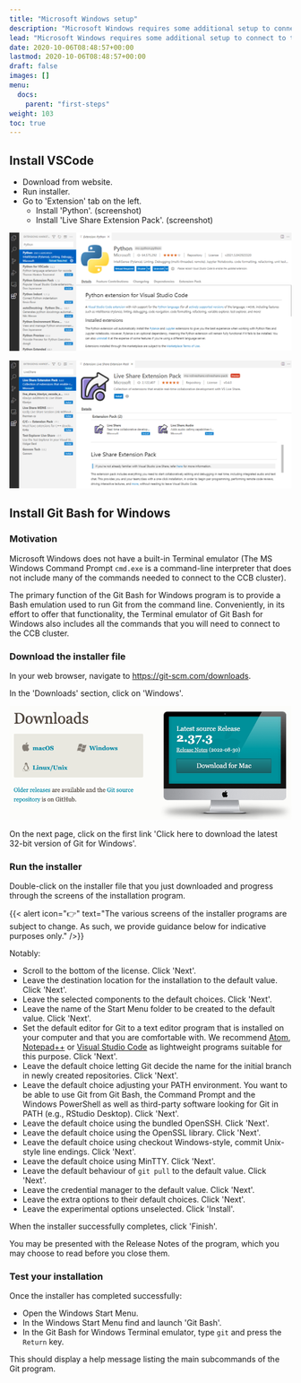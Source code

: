 ```yaml
---
title: "Microsoft Windows setup"
description: "Microsoft Windows requires some additional setup to connect to the SSH cluster more conveniently."
lead: "Microsoft Windows requires some additional setup to connect to the SSH cluster more conveniently."
date: 2020-10-06T08:48:57+00:00
lastmod: 2020-10-06T08:48:57+00:00
draft: false
images: []
menu:
  docs:
    parent: "first-steps"
weight: 103
toc: true
---
```


## Install VSCode

- Download from website.
- Run installer.
- Go to 'Extension' tab on the left.
  - Install 'Python'. (screenshot)
  - Install 'Live Share Extension Pack'. (screenshot)

![Install the 'Python' extension.](vscode-extension-python.png)

![Install the 'Live Share Extension Pack' extension.](vscode-extension-liveshare.png)

## Install Git Bash for Windows

### Motivation

Microsoft Windows does not have a built-in Terminal emulator
(The MS Windows Command Prompt `cmd.exe` is a command-line interpreter
that does not include many of the commands needed to connect to
the CCB cluster).

The primary function of the Git Bash for Windows program is to provide
a Bash emulation used to run Git from the command line.
Conveniently, in its effort to offer that functionality,
the Terminal emulator of Git Bash for Windows also includes
all the commands that you will need to connect to the CCB cluster.

### Download the installer file

In your web browser, navigate to <https://git-scm.com/downloads>.

In the 'Downloads' section, click on 'Windows'.

![Downloads page for the git-scm website.](git-scm-downloads.png)

On the next page, click on the first link
'Click here to download the latest 32-bit version of Git for Windows'.

### Run the installer

Double-click on the installer file that you just downloaded
and progress through the screens of the installation program.

{{< alert icon="👉" text="The various screens of the installer programs are subject to change. As such, we provide guidance below for indicative purposes only." />}}

Notably:

- Scroll to the bottom of the license.
  Click 'Next'.
- Leave the destination location for the installation to the default value.
  Click 'Next'.
- Leave the selected components to the default choices.
  Click 'Next'.
- Leave the name of the Start Menu folder to be created to the default value.
  Click 'Next'.
- Set the default editor for Git to a text editor program that is installed on your computer
  and that you are comfortable with.
  We recommend
  [Atom][atom-editor],
  [Notepad++][notepad-plus-plus] or
  [Visual Studio Code][visual-studio-code]
  as lightweight programs suitable for this purpose.
  Click 'Next'.
- Leave the default choice letting Git decide the name for the initial branch
  in newly created repositories.
  Click 'Next'.
- Leave the default choice adjusting your PATH environment.
  You want to be able to use Git from Git Bash, the Command Prompt and the Windows PowerShell
  as well as third-party software looking for Git in PATH (e.g., RStudio Desktop).
  Click 'Next'.
- Leave the default choice using the bundled OpenSSH.
  Click 'Next'.
- Leave the default choice using the OpenSSL library.
  Click 'Next'.
- Leave the default choice using checkout Windows-style, commit Unix-style line endings.
  Click 'Next'.
- Leave the default choice using MinTTY.
  Click 'Next'.
- Leave the default behaviour of `git pull` to the default value.
  Click 'Next'.
- Leave the credential manager to the default value.
  Click 'Next'.
- Leave the extra options to their default choices.
  Click 'Next'.
- Leave the experimental options unselected.
  Click 'Install'.

When the installer successfully completes, click 'Finish'.

You may be presented with the Release Notes of the program, which you may choose to read
before you close them.

### Test your installation

Once the installer has completed successfully:

- Open the Windows Start Menu.
- In the Windows Start Menu find and launch 'Git Bash'.
- In the Git Bash for Windows Terminal emulator, type `git` and press the `Return` key.

This should display a help message listing the main subcommands of the Git program.

<!-- Link definitions -->

[atom-editor]: https://atom.io/
[notepad-plus-plus]: https://notepad-plus-plus.org/
[visual-studio-code]: https://code.visualstudio.com/
